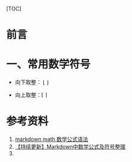 

[TOC]







# 前言



# 一、常用数学符号

- 向下取整： ⌊ ⌋    

- 向上取整：⌈ ⌉ 

  

  















# 参考资料

1. [markdown math 数学公式语法](https://blog.csdn.net/dss_dssssd/article/details/82692894)
2. [【持续更新】Markdown中数学公式及符号整理](https://blog.csdn.net/qq_18150255/article/details/88040858)
3. 







